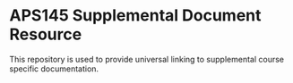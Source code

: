 # APS145 Supplemental Document Resource

This repository is used to provide universal linking to supplemental course specific documentation.
